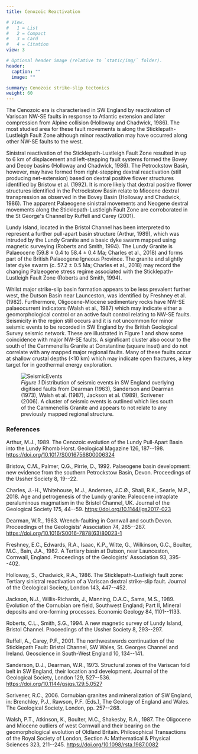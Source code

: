 ```yaml
---
title: Cenozoic Reactivation

# View.
#   1 = List
#   2 = Compact
#   3 = Card
#   4 = Citation
view: 3

# Optional header image (relative to `static/img/` folder).
header:
  caption: ""
  image: ""

summary: Cenozoic strike-slip tectonics
weight: 60
---
```

The Cenozoic era is characterised in SW England by reactivation of
Variscan NW-SE faults in response to Atlantic extension and later
compression from Alpine collision (Holloway and Chadwick, 1986). The
most studied area for these fault movements is along the
Sticklepath-Lustleigh Fault Zone although minor reactivation may have
occurred along other NW-SE faults to the west.

Sinistral reactivation of the Sticklepath-Lustleigh Fault Zone resulted
in up to 6 km of displacement and left-stepping fault systems formed the
Bovey and Decoy basins (Holloway and Chadwick, 1986). The Petrockstow
Basin, however, may have formed from right-stepping dextral reactivation
(still producing net-extension) based on dextral positive flower
structures identified by Bristow et al. (1992). It is more likely that
dextral positive flower structures identified in the Petrockstow Basin
relate to Miocene dextral transpression as observed in the Bovey Basin
(Holloway and Chadwick, 1986). The apparent Palaeogene sinistral
movements and Neogene dextral movements along the Sticklepath-Lustleigh
Fault Zone are corroborated in the St George's Channel by Ruffell and
Carey (2001).

Lundy Island, located in the Bristol Channel has been interpreted to
represent a further pull-apart basin structure (Arthur, 1989), which was
intruded by the Lundy Granite and a basic dyke swarm mapped using
magnetic surveying (Roberts and Smith, 1994). The Lundy Granite is
Palaeocene (59.8 $\pm$ 0.4 to 58.4 $\pm$ 0.4 Ma; Charles et al., 2018)
and forms part of the British Palaeogene Igneous Province. The granite
and slightly later dyke swarm (c. 57.2 $\pm$ 0.5 Ma; Charles et al.,
2018) may record the changing Palaeogene stress regime associated with
the Sticklepath-Lustleigh Fault Zone (Roberts and Smith, 1994).

Whilst major strike-slip basin formation appears to be less prevalent
further west, the Dutson Basin near Launceston, was identified by
Freshney et al. (1982). Furthermore, Oligocene-Miocene sedimentary rocks
have NW-SE palaeocurrent indicators (Walsh et al., 1987) which may
indicate either a geomorphological control or an active fault control
relating to NW-SE faults. Seismicity in the region still occurs and it
is not uncommon for minor seismic events to be recorded in SW England by
the British Geological Survey seismic network. These are illustrated in
Figure 1 and show some
coincidence with major NW-SE faults. A significant cluster also occur to
the south of the Carnmenellis Granite at Constantine (square inset) and
do not correlate with any mapped major regional faults. Many of these faults occur
at shallow crustal depths (\<10 km) which may indicate open fractures, a
key target for in geothermal energy exploration.

<figure>
 <img src="/img/sweg/FigureSeismicEvents2edit.png" alt="SeismicEvents">
 <figcaption>
 <i>Figure 1</i> Distribution of seismic events in SW England overlying digitised faults
from Dearman (1963), Sanderson and Dearman (1973), Walsh et al. (1987),
Jackson et al. (1989), Scrivener (2006). A cluster of seismic events is
outlined which lies south of the Carnmenellis Granite and appears to not
relate to any previously mapped regional structure.	
 </figcaption>
</figure>

### References

Arthur, M.J., 1989. The Cenozoic evolution of the Lundy Pull-Apart Basin
into the Lundy Rhomb Horst. Geological Magazine 126, 187--198.
<https://doi.org/10.1017/S0016756800006324>

Bristow, C.M., Palmer, Q.G., Pirrie, D., 1992. Palaeogene basin
development: new evidence from the southern Petrockstow Basin, Devon.
Proceedings of the Ussher Society 8, 19--22.

Charles, J.-H., Whitehouse, M.J., Andersen, J.C.Ø., Shail, R.K., Searle,
M.P., 2018. Age and petrogenesis of the Lundy granite: Paleocene
intraplate peraluminous magmatism in the Bristol Channel, UK. Journal of
the Geological Society 175, 44--59.
<https://doi.org/10.1144/jgs2017-023>

Dearman, W.R., 1963. Wrench-faulting in Cornwall and south Devon.
Proceedings of the Geologists' Association 74, 265--287.
<https://doi.org/10.1016/S0016-7878(63)80023-1>

Freshney, E.C., Edwards, R.A., Isaac, K.P., Witte, G., Wilkinson, G.C.,
Boulter, M.C., Bain, J.A., 1982. A Tertiary basin at Dutson, near
Launceston, Cornwall, England. Proceedings of the Geologists'
Association 93, 395--402.

Holloway, S., Chadwick, R.A., 1986. The Sticklepath-Lustleigh fault
zone: Tertiary sinistral reactivation of a Variscan dextral strike-slip
fault. Journal of the Geological Society, London 143, 447--452.

Jackson, N.J., Willis-Richards, J., Manning, D.A.C., Sams, M.S., 1989.
Evolution of the Cornubian ore field, Southwest England; Part II,
Mineral deposits and ore-forming processes. Economic Geology 84,
1101--1133.

Roberts, C.L., Smith, S.G., 1994. A new magnetic survey of Lundy Island,
Bristol Channel. Proceedings of the Ussher Society 8, 293--297.

Ruffell, A., Carey, P.F., 2001. The northwestwards continuation of the
Sticklepath Fault: Bristol Channel, SW Wales, St. Georges Channel and
Ireland. Geoscience in South-West England 10, 134--141.

Sanderson, D.J., Dearman, W.R., 1973. Structural zones of the Variscan
fold belt in SW England, their location and development. Journal of the
Geological Society, London 129, 527--536.
<https://doi.org/10.1144/gsjgs.129.5.0527>

Scrivener, R.C., 2006. Cornubian granites and mineralization of SW
England, in: Brenchley, P.J., Rawson, P.F. (Eds.), The Geology of
England and Wales. The Geological Society, London, pp. 257--268.

Walsh, P.T., Atkinson, K., Boulter, M.C., Shakesby, R.A., 1987. The
Oligocene and Miocene outliers of west Cornwall and their bearing on the
geomorphological evolution of Oldland Britain. Philosophical
Transactions of the Royal Society of London, Section A: Mathematical &
Physical Sciences 323, 211--245.
<https://doi.org/10.1098/rsta.1987.0082>
